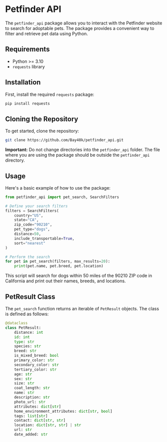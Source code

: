 # Petfinder API

The `petfinder_api` package allows you to interact with the Petfinder website to search for adoptable pets. The package provides a convenient way to filter and retrieve pet data using Python.

## Requirements

- Python >= 3.10
- `requests` library

## Installation

First, install the required `requests` package:

```bash
pip install requests
```

## Cloning the Repository

To get started, clone the repository:

```bash
git clone https://github.com/Bay40k/petfinder_api.git
```

**Important:** Do not change directories into the `petfinder_api` folder. The file where you are using the package should be outside the `petfinder_api` directory.

## Usage

Here's a basic example of how to use the package:

```python
from petfinder_api import pet_search, SearchFilters

# Define your search filters
filters = SearchFilters(
    country="US",
    state="CA",
    zip_code="90210",
    pet_type="dogs",
    distance=50,
    include_transportable=True,
    sort="nearest"
)

# Perform the search
for pet in pet_search(filters, max_results=20):
    print(pet.name, pet.breed, pet.location)
```

This script will search for dogs within 50 miles of the 90210 ZIP code in California and print out their names, breeds, and locations.

## PetResult Class

The `pet_search` function returns an iterable of `PetResult` objects. The class is defined as follows:

```python
@dataclass
class PetResult:
    distance: int
    id: int
    type: str
    species: str
    breed: str
    is_mixed_breed: bool
    primary_color: str
    secondary_color: str
    tertiary_color: str
    age: str
    sex: str
    size: str
    coat_length: str
    name: str
    description: str
    photo_url: str
    attributes: dict[str]
    home_environment_attributes: dict[str, bool]
    tags: list[str]
    contact: dict[str, str]
    location: dict[str, str] | str
    url: str
    date_added: str
```
